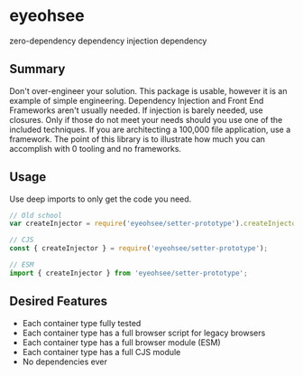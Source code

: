 # eyeohsee
zero-dependency dependency injection dependency

## Summary

Don't over-engineer your solution. This package is usable, however it is an example of simple engineering. Dependency Injection and Front End Frameworks aren't usually needed. If injection is barely needed, use closures. Only if those do not meet your needs should you use one of the included techniques. If you are architecting a 100,000 file application, use a framework. The point of this library is to illustrate how much you can accomplish with 0 tooling and no frameworks.

## Usage

Use deep imports to only get the code you need.

```javascript
// Old school
var createInjector = require('eyeohsee/setter-prototype').createInjector;

// CJS
const { createInjector } = require('eyeohsee/setter-prototype');

// ESM
import { createInjector } from 'eyeohsee/setter-prototype';
```

## Desired Features

- Each container type fully tested
- Each container type has a full browser script for legacy browsers
- Each container type has a full browser module (ESM)
- Each container type has a full CJS module
- No dependencies ever
